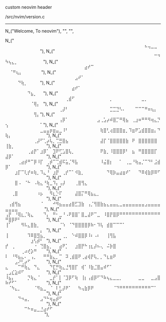 custom neovim header 

/src/nvim/version.c

***

N_("Welcome, To neovim"),
"",
"",

N_("   ⠀⠀⠀⠀⠀⠀⠀⠀⠀⠀⠀⠀⠀⠀⠀⠀⠀⠀⠀⠀⠀⠀⠀⠀⠀⠀⠀⠀⠀⠀⠀⠀⠀⠀⠀⠀⠀⠀⠀⠀⠀⠀⠀⠀⠦⢤⣀⣀⠀⠀⠀⠀⠀⠀⠀⠀⠀⠀⠀⠀"),
N_("  ⠀⠀⠀⠀⠀⠀⠀⠀⠀⠀⠀⠀⠀⠀⠀⠀⠀⠀⠀⠀⠀⠀⠀⠀⠀⠀⠀⠀⠀⠀⠀⠀⠀⠀⠀⠀⠀⠀⠀⠀⠀⠀⠀⠀⠀⠀⠀⠉⠙⠳⢦⣄⡀⠀⠀⠀⠀⠀⠀⠀⠀"),
N_("  ⠀⠀⠀⠀⠀⠀⠀⠀⠀⠀⠀⠀⠀⠀⠀⠀⠀⠀⠀⠀⠀⠀⠀⠀⠀⣴⠞⠉⠀⠀⠀⠀⠀⠀⠀⠀⠀⠀⠀⠀⠀⠀⠀⠀⠀⠀⠀⠀⠀⠀ ⠈⠛⢦⡄⠀⠀⠀⠀⠀⠀"),
N_("   ⠀⠀⠀⠀⠀⠀⠀⠀⠀⠀⠀⠀⠀⠀⠀⠀⠀⠀⠀⠀⠀⠀⣠⠞⠁⠀⠀⠀⠀⠀⠀⠀⠀⠀⠀⠀⠀⠀⠀⠀⠀⠀⠀⠀⠀⠀⠀⠀⠀⠀⠀⠀⠀⠙⢷⡀⠀⠀⠀⠀"),
N_("  ⠀⠀⠀⠀⠀⠀⠀⠀⠀⠀⠀⠀⠀⠀⠀⠀⠀⠀⠀⠀⠀⣴⠞⠁⠀⠀⠀⠀⠀⠀⠀⠀⠀⠀⠀⠀⠀⠀⠀⠀⠀⠀⠀⠀⠀⠀⠀⠀⠀⠀⠀⠀⠀⠀⠀⠀⠙⣦⡀⠀⠀"),
N_("  ⠀⠀⠀⠀⠀⠀⠀⠀⠀⠀⠀⠀⠀⠀⠀⠀⠀⠀⠀⢀⣾⠋⠀⠀⠀⠀⠀⠀⠀⠀⠀⠀⠀⡀⠀⠀⠀⠀⠀⠀⠀⠀⠀⣀⡀⠀⠀⠀⠀⠀⠀⠀⠀⠀⠀⠀⠀⠈⢿⡄⠀"),
N_("   ⠀⠀⠀⠀⠀⠀⠀⠀⠀⠀⠀⠀⠀⠀⠀⠀⠀⢀⡼⠃⠀⠀⠀⠀⠀⠀⠀⠀⠀⠀⠀⠀⠀⣉⣉⣙⠣⠄⠀⠀⠀⠉⠉⠉⠛⠶⢦⡄⠀⠀⠀⠀⠀⠀⠀⠀⠀⠀⢻⡄"),
N_("  ⠀⠀⠀⠀⠀⠀⠀⠀⠀⠀⠀⠀⠀⠀⠀⠀⠀⢠⡿⠁⠀⠀⠀⠀⠀⠀⠀⠀⠀⣠⢀⣡⡴⠾⣿⡉⠛⢿⣦⠀⢀⣰⠶⠛⠛⠻⢶⣄⡙⢢⠀⠀⠀⠀⠀⠀⠀⠀⠀⠀⠁"),
N_(" ⠀⠀⠀⠀⠀⠀⠀⠀⠀⠀⠀⣀⣤⣤⡶⣶⣤⣀⠸⠃⠀⠀⠀⠀⠀⠀⠀⠀⠀⠀⢷⣿⢃⢴⣿⣿⣿⣶⡀⠹⣶⠟⣡⣾⣿⣿⣶⡄⠙⢷⡄⠀⠀⠀⠀⠀⠀⠀⠀⠀⠀⠀"),
N_(" ⠀⠀⠀⠀⠀⠀⠀⠀⠀⢀⡼⠋⢁⡴⢧⡀⢉⣛⣿⣦⠀⠀⠀⠀⠀⠀⠀⠀⠀⠀⣼⡏⠈⣿⣿⣿⣿⣿⣷⠀⠟⠀⣿⣿⣿⣿⣿⣿⠀⢸⣷⡀⠀⠀⠀⠀⠀⠀⠀⠀⠀⠀"),
N_(" ⠀⠀⠀⠀⠀⠀⠀⢀⣴⡟⠁⣰⡿⠁⠀⣹⠟⢋⣡⣿⢧⡀⠀⠀⠀⠀⠀⠀⠀⠀⠟⣷⡀⠸⣿⣿⣿⡿⠃⠀⣦⠀⠛⣿⣿⣿⣿⡏⠀⣼⡿⠁⠀⠀⠀⠀⠀⠀⠀⠀⠀⠀"),
N_(" ⠀⠀⠀⠀⢀⣴⡾⠛⠉⡿⠸⡏⠀⢀⡾⠉⢉⣾⠯⣥⡈⠻⣧⠀⠀⠀⠀⠀⠀⠀⠸⣬⣿⡆⠀⠀⠁⠀⢀⣀⠘⢷⣤⡈⠉⠙⠃⣨⣾⡿⠁⠀⠀⠀⠀⠀⠀⠀⠀⠀⠀⠀"),
N_(" ⠀⠀⠀⣰⡏⠉⢇⡞⠶⢷⡀⠹⣄⠘⠀⣰⡟⠀⢀⡞⠉⠁⠺⣷⡀⠀⠀⠀⠀⠀⠀⠀⠙⢿⡷⣤⣴⣶⠞⠁⠀⠀⠙⠿⢾⣷⡿⠿⠋⠀⠀⠀⠀⠀⠀⠀⠀⠀⠀⠀⠀⠀"),
N_(" ⠀⠀⠀⣿⠠⠀⠈⠓⠀⠠⢷⣄⠘⢷⣀⠹⡄⢠⡼⠀⠀⠀⢀⣿⢻⣄⠀⠀⠀⠀⠀⠀⠀⠀⠀⠀⠀⠀⠀⠀⠀⠀⠀⠀⠀⠀⠀⠀⠀⠀⠀⠀⠀⠀⠀⠀⠀⠀⠀⠀⠀⠀"),
N_(" ⠀⠀⢀⣿⠀⠀⠀⠀⠀⠀⠰⡦⠀⠀⠻⣆⡑⠏⠀⠀⠀⠀⣼⣿⡍⠛⢿⣦⣄⡀⠀⠀⠀⠀⠀⠀⠀⠀⠀⠀⠀⠀⠀⠀⠀⠀⠀⠀⠀⠀⠀⠀⠀⠀⠀⠀⠀⠀⠀⠀⠀⠀"),
N_(" ⠀⢠⣾⢻⣦⠀⠀⠀⠀⠀⠀⠈⠀⠀⠀⠚⠻⣦⣤⣤⣴⣿⣋⣹⣷⠀⢠⡈⢻⣿⣷⣦⣄⣤⣤⣄⣀⣤⣤⣤⣤⣤⣤⣤⣠⣤⣤⣤⣤⣤⣤⣤⣤⠀⠀⠀⠀⠀⠀⠀⠀ "),
N_(" ⢠⡟⠀⠘⢿⣆⡈⢷⣄⠀⠀⠀⠙⡄⠀⠛⠂⣀⠘⠠⠟⣿⣿⠁⣿⣀⣼⠟⠉⣀⠀⠸⣿⡟⣿⡿⠛⠛⠛⠛⠛⠛⠛⠛⠛⠛⠛⠛⠛⠛⣿⡿⠟⠃⠀⠀⠀⠀⠀⠀⠀⠀"),
N_(" ⢸⠁⠀⠀⠀⠻⠧⣄⣿⣷⡀⠀⠀⠀⠀⠀⠀⠈⠱⠀⠈⠙⣿⣿⣿⣿⡿⠷⠂⠹⢧⠀⣾⣿⠉⠉⠉⠁⠀⠀⠀⠀⠀⠀⠀⠀⠀⠀⠀⠀⠀⠀⠀⠀⠀⠀⠀⠀⠀⠀⡄⠀"),
N_(" ⢸⠀⠀⠀⠀⠀⠀⠹⠿⣿⣻⣦⡀⠀⠀⠀⠀⠀⢀⡀⠀⠑⠾⣿⣿⡿⠸⠆⠠⠆⠀⠀⢸⢻⣧⠀⠀⠀⠀⠀⠀⠀⠀⠀⠀⠀⠀⠀⠀⠀⠀⠀⠀⠀⠀⠀⠀⣰⢣⡾⠃⠀"),
N_(" ⡞⠀⢀⠀⠀⠀⠀⠀⠀⠐⠀⢙⣿⣦⡀⠀⠀⣴⠟⡁⠀⠀⣰⣿⡟⠓⢰⣆⡼⠦⢄⠀⠬⡷⣿⠀⠀⠀⠀⠀⠀⠀⠀⠀⠀⠀⠀⠀⠀⠀⠀⠀⠀⠀⢀⠴⢞⡵⠛⠀⠀⠀"),
N_(" ⠇⠀⠘⠻⣦⣄⠄⠀⢠⡀⠀⠀⠛⠛⣷⣄⡀⠉⠀⠽⢀⣾⣿⠟⢀⣴⢾⡟⢧⡀⡀⠙⣆⣶⠟⠀⠀⠀⠀⠀⠀⠀⠀⠀⠀⠀⠀⠀⠀⠀⠀⠀⣠⠜⢃⡴⠋⠀⠀⠀⠀⠀"),
N_(" ⣄⠀⠀⠀⠉⠛⢷⣄⠀⠙⣄⠀⠀⠀⠙⣏⡛⢷⣄⣘⢻⣿⡏⠀⢾⠁⠸⣷⣈⣿⣤⠾⠋⠁⠀⠀⠀⠀⠀⠀⠀⠀⠀⠀⠀⠀⠀⠀⠀⢀⣠⣎⣵⠾⠋⠀⠀⠀⠀⠀⠀⠀"),
N_(" ⠸⣦⡄⠀⠀⠀⠀⡙⢷⣄⠈⠀⠀⠀⣀⡞⠁⡇⠈⣹⡿⠋⢷⠀⢸⡆⢠⣾⡿⠋⠙⠷⢦⣄⣀⣀⡀⠀⠀⠀⠀⠀⣀⣀⠀⠀⣀⣠⣿⠷⠞⠋⠁⠀⠀⠀⠀⠀⠀⠀⠀⠀"),
N_(" ⠀⠈⠳⣄⡀⠀⠀⠀⠀⠈⠻⣦⣀⠀⠈⠀⠇⣃⡼⠟⠁⠀⠀⠳⢤⣷⡿⠟⠀⠀⠀⠀⠀⠀⠈⠙⠛⠛⠛⠛⠛⠛⠛⠛⠛⠛⠉⠁⠀⠀⠀⠀⠀⠀⠀⠀⠀⠀⠀⠀⠀⠀"),
N_(" ⠀⠀⠀⠀⠙⠲⣤⡀⠀⠀⠀⣠⠙⠓⢶⣤⡾⠋⠀⠀⠀⠀⠀⠀⠀⠀⠀⠀⠀⠀⠀⠀⠀⠀⠀⠀⠀⠀⠀⠀⠀⠀⠀⠀⠀⠀⠀⠀⠀⠀⠀⠀⠀⠀⠀⠀⠀⠀⠀⠀⠀⠀"),
N_(" ⠀⠀⠀⠀⠀⠀⠉⠓⠶⣤⣀⣘⣴⠞⠋⠀⠀⠀⠀⠀⠀⠀⠀⠀⠀⠀⠀⠀⠀⠀⠀⠀⠀⠀⠀⠀⠀⠀⠀⠀⠀⠀⠀⠀⠀⠀⠀⠀⠀⠀⠀⠀⠀⠀⠀⠀⠀⠀⠀⠀⠀ "),
